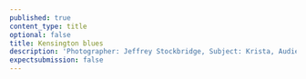 ```yaml
---
published: true
content_type: title
optional: false
title: Kensington blues
description: 'Photographer: Jeffrey Stockbridge, Subject: Krista, Audience: Stephen Mayes, Expert context: Susan Stellin'
expectsubmission: false
---
```


